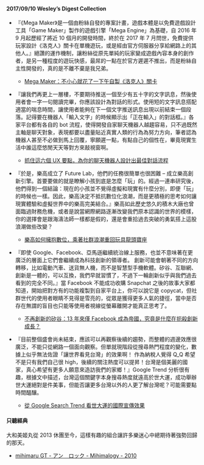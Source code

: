 #### 2017/09/10 Wesley’s Digest Collection

- 『《Mega Maker》是一個由粉絲自發的專案計畫，遊戲本體是以免費遊戲設計工具「Game Maker」製作的遊戲引擎「Mega Engine」為基礎，自 2016 年 9 月起歷經了將近 10 個月的開發時間，終於在 2017 年 7 月問世，免費提供玩家設計《洛克人》關卡在單機遊玩，或是經由官方伺服器分享給網路上的其他人。』絕讚的運作機制，讓粉絲從原先單純的玩家變成遊戲內容本身的創作者，是另一種程度的遊玩快感，最屌的一點在於官方遲遲不推出，而是粉絲自主性開發的，真的是不離不棄是我兄弟。
  - [Mega Maker：不小心就花了一下午自製《洛克人》關卡](https://fugu.cafe/talks/16088)
  
- 『讓我們再更上一層樓，不要期待推送一個至少有五十字的文字訊息，然後使用者會一字一句閱讀完畢，你應該設計為對話的形式。使用短的文字訊息搭配適當的喘息時間，讓使用者能夠在下一個文字推送訊息出現以前結束一個段落。記得要在機器人「輸入文字」的時候顯示出「正在輸入」的對話框。』各家平台都有各自的 bot 流程，使得開發自家聊天機器人越趨容易，只不過既然主軸是聊天對象，表現都要以盡量貼近真實人類的行為為努力方向，筆者認為機器人甚至不必做到馬上回覆，寧願遲一點，有點自己的個性在，畢竟現實生活中誰這麼悠閒天天等對方來敲視窗啊。
  - [抓住這六個 UX 要點，為你的聊天機器人設計出最佳對話流程](https://medium.com/botbonnie/%E6%8A%93%E4%BD%8F%E9%80%99%E5%85%AD%E5%80%8B-ux-%E8%A6%81%E9%BB%9E-%E7%82%BA%E4%BD%A0%E7%9A%84%E8%81%8A%E5%A4%A9%E6%A9%9F%E5%99%A8%E4%BA%BA%E8%A8%AD%E8%A8%88%E5%87%BA%E6%9C%80%E4%BD%B3%E5%B0%8D%E8%A9%B1%E6%B5%81%E7%A8%8B-590075b2f0cb)
  
- 『於是，樂高成立了 Future Lab，他們的任務很簡單也很困難 – 成立樂高創新引擎。首要要做的就是瞭解小孩到底是怎麼「玩」的。經過一連串研究後，他們得到一個結論：現在的小孩並不覺得虛擬和現實有什麼分別，即便「玩」的時候也一樣。因此，樂高決定不抵抗數位化浪潮，而是更積極的思考如何讓現實體驗和虛擬世界中的樂高完美結合。』樂高如此歷史悠久的積木大廠也曾面臨過財務危機，或者是說當網際網路逐漸改變我們原本認識的世界的模樣，你的選擇會是跟海濤法師一樣都是假的，還是會重拾過去突破的勇氣搭上這股浪潮做些改變？
  - [樂高如何擁抱數位，乘著社群浪潮重回玩具龍頭寶座](https://appworks.tw/lego-social-media/)
  
- 『即使 Google、Facebook、亞馬遜繼續統治線上服務，也並不意味著在更廣泛的層面上它們會繼續成為科技創新的領導者。 創新可能會朝著不同的方向轉移，比如電動汽車、送貨無人機，而不是智慧型手機軟體。矽谷、互聯網、創新是一體的，可以互換，我們早就習慣了，不過下一輪創新似乎與我們過去看到的完全不同。』當 Facebook 不能成功收購 Snapchat 之後的故事大家都知道，開始把對方有的功能複製到自家平台上，你可以說它是 copycat，但社群世代的使用者眼睛不見得是雪亮的，從眾是獲得更多人氣的捷徑，當中是否存在無謂的盲目也只能等使用者視線從螢幕離開才能真正思考了。
  - [不再創新的矽谷：13 年來僅 Facebook 成為帝國，究竟是什麼在扼殺創新成長？](https://buzzorange.com/techorange/2017/08/18/silicon-valley-where-to-go/)


- 『目前整個盛會尚未結束，應該可以再觀察後續的趨勢，而整體的週邊效應很廣泛，不能只從網路一個面向觀察。但單就現階段從搜尋熱門程度的變化，數據上似乎無法佐證「讓世界看見台灣」的效果啊！ 作為納稅人覺得 Q_Q 希望不是只有我們自己很 high，後續的關注熱度可以提昇！台灣是個美麗的國家，真心希望有更多人願意來造訪我們的家鄉！』Google Trend 分析很有趣，根據文中描述，台灣這個關鍵字本身搜尋熱度就遠高於世大運，成功舉辦世大運絕對是件美事，但能否讓更多台灣以外的人更了解台灣呢？可能需要點時間醞釀。
  - [從 Google Search Trend 看世大運的國際宣傳效果](https://pcmanx.blogspot.tw/2017/08/google-search-trend.html)





#### 只聽經典
大和美姬丸從 2013 休團至今，這樣有趣的組合讓許多樂迷心中總期待著強勢回歸的那天。
- [mihimaru GT - アン　ロック - Mihimalogy - 2010](https://www.youtube.com/watch?v=2DadJ-tJbt4)
